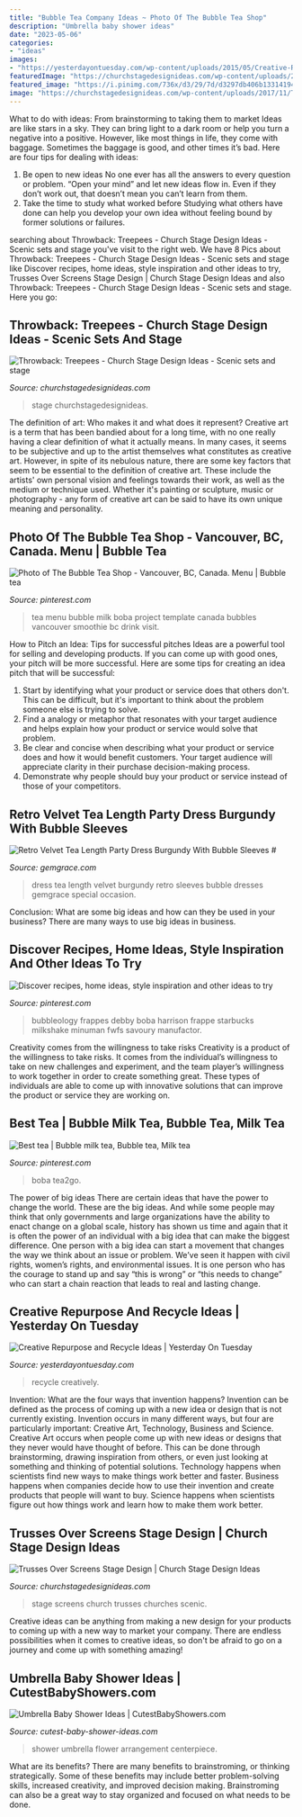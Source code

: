 ```yaml
---
title: "Bubble Tea Company Ideas ~ Photo Of The Bubble Tea Shop"
description: "Umbrella baby shower ideas"
date: "2023-05-06"
categories:
- "ideas"
images:
- "https://yesterdayontuesday.com/wp-content/uploads/2015/05/Creative-Repurpose-and-Recycle-Ideas--698x993.jpg"
featuredImage: "https://churchstagedesignideas.com/wp-content/uploads/2017/11/Treepees-Stage-Design.jpg"
featured_image: "https://i.pinimg.com/736x/d3/29/7d/d3297db406b13314194e8d7893dda2c3.jpg"
image: "https://churchstagedesignideas.com/wp-content/uploads/2017/11/Treepees-Stage-Design.jpg"
---
```



What to do with ideas: From brainstorming to taking them to market
Ideas are like stars in a sky. They can bring light to a dark room or help you turn a negative into a positive. However, like most things in life, they come with baggage. Sometimes the baggage is good, and other times it’s bad. Here are four tips for dealing with ideas:
1. Be open to new ideas 
No one ever has all the answers to every question or problem. “Open your mind” and let new ideas flow in. Even if they don’t work out, that doesn’t mean you can’t learn from them. 
2. Take the time to study what worked before 
Studying what others have done can help you develop your own idea without feeling bound by former solutions or failures.

	

		
searching about Throwback: Treepees - Church Stage Design Ideas - Scenic sets and stage you've visit to the right web. We have 8 Pics about Throwback: Treepees - Church Stage Design Ideas - Scenic sets and stage like Discover recipes, home ideas, style inspiration and other ideas to try, Trusses Over Screens Stage Design | Church Stage Design Ideas and also Throwback: Treepees - Church Stage Design Ideas - Scenic sets and stage. Here you go:
		
    
## Throwback: Treepees - Church Stage Design Ideas - Scenic Sets And Stage

<img loading=lazy src="https://churchstagedesignideas.com/wp-content/uploads/2017/11/Treepees-Stage-Design.jpg" onerror="this.onerror=null;this.src='https://tse2.mm.bing.net/th?id=OIP.-oVm0jX6uHAJcgJ-gaA7GwHaDU&amp;pid=15.1';" alt="Throwback: Treepees - Church Stage Design Ideas - Scenic sets and stage">

_Source: churchstagedesignideas.com_

>stage churchstagedesignideas. 

	

The definition of art: Who makes it and what does it represent?
Creative art is a term that has been bandied about for a long time, with no one really having a clear definition of what it actually means. In many cases, it seems to be subjective and up to the artist themselves what constitutes as creative art. However, in spite of its nebulous nature, there are some key factors that seem to be essential to the definition of creative art. These include the artists' own personal vision and feelings towards their work, as well as the medium or technique used. Whether it's painting or sculpture, music or photography - any form of creative art can be said to have its own unique meaning and personality.

    
## Photo Of The Bubble Tea Shop - Vancouver, BC, Canada. Menu | Bubble Tea

<img loading=lazy src="https://i.pinimg.com/736x/43/2f/71/432f711006630e8db1d8dc119c770c27.jpg" onerror="this.onerror=null;this.src='https://tse2.mm.bing.net/th?id=OIP.7lNolO--9ycXLyAcwbdMvgHaJ3&amp;pid=15.1';" alt="Photo of The Bubble Tea Shop - Vancouver, BC, Canada. Menu | Bubble tea">

_Source: pinterest.com_

>tea menu bubble milk boba project template canada bubbles vancouver smoothie bc drink visit. 

	

How to Pitch an Idea: Tips for successful pitches
Ideas are a powerful tool for selling and developing products. If you can come up with good ones, your pitch will be more successful. Here are some tips for creating an idea pitch that will be successful:
1. Start by identifying what your product or service does that others don't. This can be difficult, but it's important to think about the problem someone else is trying to solve.
2. Find a analogy or metaphor that resonates with your target audience and helps explain how your product or service would solve that problem.
3. Be clear and concise when describing what your product or service does and how it would benefit customers. Your target audience will appreciate clarity in their purchase decision-making process.
4. Demonstrate why people should buy your product or service instead of those of your competitors.

    
## Retro Velvet Tea Length Party Dress Burgundy With Bubble Sleeves #

<img loading=lazy src="https://cdn77.gemgrace.com/38912-thickbox_default/retro-velvet-tea-length-party-dress-burgundy-with-bubble-sleeves.jpg" onerror="this.onerror=null;this.src='https://tse4.mm.bing.net/th?id=OIP.1nueVAP_ugGDL319djgK4AHaJH&amp;pid=15.1';" alt="Retro Velvet Tea Length Party Dress Burgundy With Bubble Sleeves #">

_Source: gemgrace.com_

>dress tea length velvet burgundy retro sleeves bubble dresses gemgrace special occasion. 

	

Conclusion: What are some big ideas and how can they be used in your business?
There are many ways to use big ideas in business.

    
## Discover Recipes, Home Ideas, Style Inspiration And Other Ideas To Try

<img loading=lazy src="https://i.pinimg.com/736x/6b/99/cf/6b99cf8d1cfa24fda94f730e8fa07f34.jpg" onerror="this.onerror=null;this.src='https://tse2.mm.bing.net/th?id=OIP.T00CluoAsKp-Ksdd9MUSuwHaKf&amp;pid=15.1';" alt="Discover recipes, home ideas, style inspiration and other ideas to try">

_Source: pinterest.com_

>bubbleology frappes debby boba harrison frappe starbucks milkshake minuman fwfs savoury manufactor. 

	

Creativity comes from the willingness to take risks
Creativity is a product of the willingness to take risks. It comes from the individual’s willingness to take on new challenges and experiment, and the team player’s willingness to work together in order to create something great. These types of individuals are able to come up with innovative solutions that can improve the product or service they are working on.

    
## Best Tea | Bubble Milk Tea, Bubble Tea, Milk Tea

<img loading=lazy src="https://i.pinimg.com/736x/d3/29/7d/d3297db406b13314194e8d7893dda2c3.jpg" onerror="this.onerror=null;this.src='https://tse4.mm.bing.net/th?id=OIP.grA3tkcsEBF1rK5uJ8tyoQHaLX&amp;pid=15.1';" alt="Best tea | Bubble milk tea, Bubble tea, Milk tea">

_Source: pinterest.com_

>boba tea2go. 

	

The power of big ideas
There are certain ideas that have the power to change the world. These are the big ideas. And while some people may think that only governments and large organizations have the ability to enact change on a global scale, history has shown us time and again that it is often the power of an individual with a big idea that can make the biggest difference.
One person with a big idea can start a movement that changes the way we think about an issue or problem. We’ve seen it happen with civil rights, women’s rights, and environmental issues. It is one person who has the courage to stand up and say “this is wrong” or “this needs to change” who can start a chain reaction that leads to real and lasting change.

    
## Creative Repurpose And Recycle Ideas | Yesterday On Tuesday

<img loading=lazy src="https://yesterdayontuesday.com/wp-content/uploads/2015/05/Creative-Repurpose-and-Recycle-Ideas--698x993.jpg" onerror="this.onerror=null;this.src='https://tse3.mm.bing.net/th?id=OIP.ELmKgO6a1TSTG5FGBfchiAHaKi&amp;pid=15.1';" alt="Creative Repurpose and Recycle Ideas | Yesterday On Tuesday">

_Source: yesterdayontuesday.com_

>recycle creatively. 

	

Invention: What are the four ways that invention happens?
Invention can be defined as the process of coming up with a new idea or design that is not currently existing. Invention occurs in many different ways, but four are particularly important: Creative Art, Technology, Business and Science. 
Creative Art occurs when people come up with new ideas or designs that they never would have thought of before. This can be done through brainstorming, drawing inspiration from others, or even just looking at something and thinking of potential solutions. Technology happens when scientists find new ways to make things work better and faster. Business happens when companies decide how to use their invention and create products that people will want to buy. Science happens when scientists figure out how things work and learn how to make them work better.

    
## Trusses Over Screens Stage Design | Church Stage Design Ideas

<img loading=lazy src="http://www.churchstagedesignideas.com/wp-content/uploads/2013/10/Trusses-Over-Screens-Stage-Design.jpg" onerror="this.onerror=null;this.src='https://tse3.mm.bing.net/th?id=OIP.Wsw6UzNi4hahA99_PX4wwAHaDm&amp;pid=15.1';" alt="Trusses Over Screens Stage Design | Church Stage Design Ideas">

_Source: churchstagedesignideas.com_

>stage screens church trusses churches scenic. 

	

Creative ideas can be anything from making a new design for your products to coming up with a new way to market your company. There are endless possibilities when it comes to creative ideas, so don't be afraid to go on a journey and come up with something amazing!

    
## Umbrella Baby Shower Ideas | CutestBabyShowers.com

<img loading=lazy src="https://www.cutest-baby-shower-ideas.com/images/umbrellaflowerarrangement.jpg" onerror="this.onerror=null;this.src='https://tse4.mm.bing.net/th?id=OIP.bV5IweXQ6jz5BBOmJN1NVwAAAA&amp;pid=15.1';" alt="Umbrella Baby Shower Ideas | CutestBabyShowers.com">

_Source: cutest-baby-shower-ideas.com_

>shower umbrella flower arrangement centerpiece. 

	

What are its benefits?
There are many benefits to brainstroming, or thinking strategically. Some of these benefits may include better problem-solving skills, increased creativity, and improved decision making. Brainstroming can also be a great way to stay organized and focused on what needs to be done.

